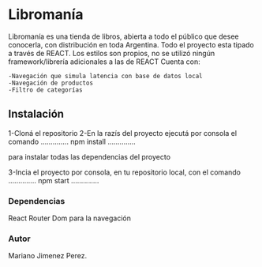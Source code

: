 # Libromanía

Libromanía es una tienda de libros, abierta a todo el público que desee conocerla, con distribución en toda Argentina.
Todo el proyecto esta tipado a través de REACT.
Los estilos son propios, no se utilizó ningún framework/librería adicionales a las de REACT
Cuenta con:

    -Navegación que simula latencia con base de datos local
    -Navegación de productos
    -Filtro de categorías
    

## Instalación

1-Cloná el repositorio
2-En la razís del proyecto ejecutá por consola el comando 
..............
        npm install
..............

para instalar todas las dependencias del proyecto

3-Incia el proyecto por consola, en tu repositorio local, con el comando
..............
        npm start
..............

### Dependencias

React Router Dom para la navegación

### Autor

Mariano Jimenez Perez.
